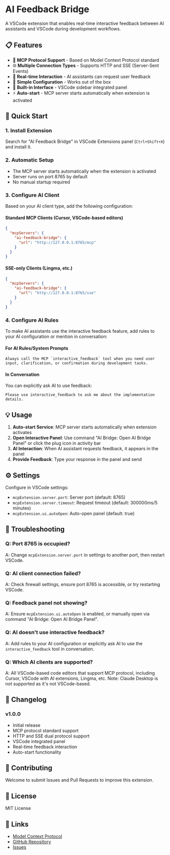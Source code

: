 # AI Feedback Bridge

A VSCode extension that enables real-time interactive feedback between AI assistants and VSCode during development workflows.

## 📋 Features

- 🔗 **MCP Protocol Support** - Based on Model Context Protocol standard
- 🌐 **Multiple Connection Types** - Supports HTTP and SSE (Server-Sent Events)
- 🔄 **Real-time Interaction** - AI assistants can request user feedback
- 🎯 **Simple Configuration** - Works out of the box
- 📱 **Built-in Interface** - VSCode sidebar integrated panel
- ⚡ **Auto-start** - MCP server starts automatically when extension is activated

## 🚀 Quick Start

### 1. Install Extension

Search for "AI Feedback Bridge" in VSCode Extensions panel (`Ctrl+Shift+X`) and install it.

### 2. Automatic Setup

- The MCP server starts automatically when the extension is activated
- Server runs on port 8765 by default
- No manual startup required

### 3. Configure AI Client

Based on your AI client type, add the following configuration:

#### Standard MCP Clients (Cursor, VSCode-based editors)

```json
{
  "mcpServers": {
    "ai-feedback-bridge": {
      "url": "http://127.0.0.1:8765/mcp"
    }
  }
}
```

#### SSE-only Clients (Lingma, etc.)

```json
{
  "mcpServers": {
    "ai-feedback-bridge": {
      "url": "http://127.0.0.1:8765/sse"
    }
  }
}
```

### 4. Configure AI Rules

To make AI assistants use the interactive feedback feature, add rules to your AI configuration or mention in conversation:

#### For AI Rules/System Prompts
```
Always call the MCP `interactive_feedback` tool when you need user input, clarification, or confirmation during development tasks.
```

#### In Conversation
You can explicitly ask AI to use feedback:
```
Please use interactive_feedback to ask me about the implementation details.
```

## 💡 Usage

1. **Auto-start Service**: MCP server starts automatically when extension activates
2. **Open Interactive Panel**: Use command "AI Bridge: Open AI Bridge Panel" or click the plug icon in activity bar
3. **AI Interaction**: When AI assistant requests feedback, it appears in the panel
4. **Provide Feedback**: Type your response in the panel and send

## ⚙️ Settings

Configure in VSCode settings:

- `mcpExtension.server.port`: Server port (default: 8765)
- `mcpExtension.server.timeout`: Request timeout (default: 300000ms/5 minutes)
- `mcpExtension.ui.autoOpen`: Auto-open panel (default: true)

## 🔧 Troubleshooting

### Q: Port 8765 is occupied?
A: Change `mcpExtension.server.port` in settings to another port, then restart VSCode.

### Q: AI client connection failed?
A: Check firewall settings, ensure port 8765 is accessible, or try restarting VSCode.

### Q: Feedback panel not showing?
A: Ensure `mcpExtension.ui.autoOpen` is enabled, or manually open via command "AI Bridge: Open AI Bridge Panel".

### Q: AI doesn't use interactive feedback?
A: Add rules to your AI configuration or explicitly ask AI to use the `interactive_feedback` tool in conversation.

### Q: Which AI clients are supported?
A: All VSCode-based code editors that support MCP protocol, including Cursor, VSCode with AI extensions, Lingma, etc. Note: Claude Desktop is not supported as it's not VSCode-based.

## 📝 Changelog

### v1.0.0
- Initial release
- MCP protocol standard support
- HTTP and SSE dual protocol support
- VSCode integrated panel
- Real-time feedback interaction
- Auto-start functionality

## 🤝 Contributing

Welcome to submit Issues and Pull Requests to improve this extension.

## 📄 License

MIT License

## 🔗 Links

- [Model Context Protocol](https://modelcontextprotocol.io/)
- [GitHub Repository](https://github.com/loulin/ai-feedback-bridge)
- [Issues](https://github.com/loulin/ai-feedback-bridge/issues) 